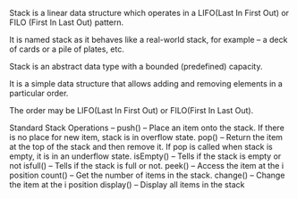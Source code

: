 Stack is a linear data structure which operates in a LIFO(Last In First Out) or  FILO (First In Last Out) pattern.

It is named stack as it behaves like a real-world stack, for example – a deck of cards or a pile of plates, etc.

Stack is an abstract data type with a bounded (predefined) capacity.

It is a simple data structure that allows adding and removing elements in a particular order.

The order may be LIFO(Last In First Out) or FILO(First In Last Out).

Standard Stack Operations – 
push() –  Place an item onto the stack. If there is no place for new item, stack is in overflow state.
pop() – Return the item at the top of the stack and then remove it. If pop is called when stack is empty, it is in an underflow state.
isEmpty() –  Tells if the stack is empty or not
isfull() – Tells if the stack is full or not.
peek() – Access the item at the i position
count() – Get the number of items in the stack.
change() – Change the item at the i position
display() – Display all items in the stack